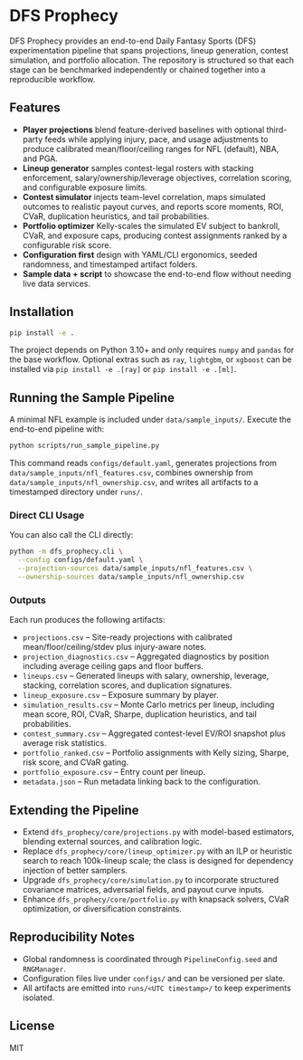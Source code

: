 # DFS Prophecy

DFS Prophecy provides an end-to-end Daily Fantasy Sports (DFS) experimentation pipeline that spans projections, lineup generation, contest simulation, and portfolio allocation. The repository is structured so that each stage can be benchmarked independently or chained together into a reproducible workflow.

## Features

- **Player projections** blend feature-derived baselines with optional third-party feeds while applying injury, pace, and usage adjustments to produce calibrated mean/floor/ceiling ranges for NFL (default), NBA, and PGA.
- **Lineup generator** samples contest-legal rosters with stacking enforcement, salary/ownership/leverage objectives, correlation scoring, and configurable exposure limits.
- **Contest simulator** injects team-level correlation, maps simulated outcomes to realistic payout curves, and reports score moments, ROI, CVaR, duplication heuristics, and tail probabilities.
- **Portfolio optimizer** Kelly-scales the simulated EV subject to bankroll, CVaR, and exposure caps, producing contest assignments ranked by a configurable risk score.
- **Configuration first** design with YAML/CLI ergonomics, seeded randomness, and timestamped artifact folders.
- **Sample data + script** to showcase the end-to-end flow without needing live data services.

## Installation

```bash
pip install -e .
```

The project depends on Python 3.10+ and only requires `numpy` and `pandas` for the base workflow. Optional extras such as `ray`, `lightgbm`, or `xgboost` can be installed via `pip install -e .[ray]` or `pip install -e .[ml]`.

## Running the Sample Pipeline

A minimal NFL example is included under `data/sample_inputs/`. Execute the end-to-end pipeline with:

```bash
python scripts/run_sample_pipeline.py
```

This command reads `configs/default.yaml`, generates projections from `data/sample_inputs/nfl_features.csv`, combines ownership from `data/sample_inputs/nfl_ownership.csv`, and writes all artifacts to a timestamped directory under `runs/`.

### Direct CLI Usage

You can also call the CLI directly:

```bash
python -m dfs_prophecy.cli \
  --config configs/default.yaml \
  --projection-sources data/sample_inputs/nfl_features.csv \
  --ownership-sources data/sample_inputs/nfl_ownership.csv
```

### Outputs

Each run produces the following artifacts:

- `projections.csv` – Site-ready projections with calibrated mean/floor/ceiling/stdev plus injury-aware notes.
- `projection_diagnostics.csv` – Aggregated diagnostics by position including average ceiling gaps and floor buffers.
- `lineups.csv` – Generated lineups with salary, ownership, leverage, stacking, correlation scores, and duplication signatures.
- `lineup_exposure.csv` – Exposure summary by player.
- `simulation_results.csv` – Monte Carlo metrics per lineup, including mean score, ROI, CVaR, Sharpe, duplication heuristics, and tail probabilities.
- `contest_summary.csv` – Aggregated contest-level EV/ROI snapshot plus average risk statistics.
- `portfolio_ranked.csv` – Portfolio assignments with Kelly sizing, Sharpe, risk score, and CVaR gating.
- `portfolio_exposure.csv` – Entry count per lineup.
- `metadata.json` – Run metadata linking back to the configuration.

## Extending the Pipeline

- Extend `dfs_prophecy/core/projections.py` with model-based estimators, blending external sources, and calibration logic.
- Replace `dfs_prophecy/core/lineup_optimizer.py` with an ILP or heuristic search to reach 100k-lineup scale; the class is designed for dependency injection of better samplers.
- Upgrade `dfs_prophecy/core/simulation.py` to incorporate structured covariance matrices, adversarial fields, and payout curve inputs.
- Enhance `dfs_prophecy/core/portfolio.py` with knapsack solvers, CVaR optimization, or diversification constraints.

## Reproducibility Notes

- Global randomness is coordinated through `PipelineConfig.seed` and `RNGManager`.
- Configuration files live under `configs/` and can be versioned per slate.
- All artifacts are emitted into `runs/<UTC timestamp>/` to keep experiments isolated.

## License

MIT
